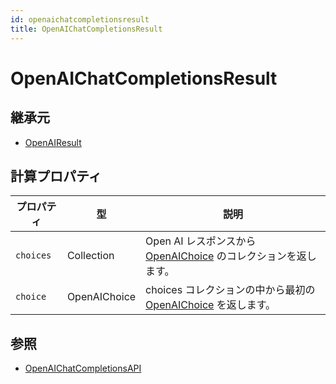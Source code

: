 ```yaml
---
id: openaichatcompletionsresult
title: OpenAIChatCompletionsResult
---
```


# OpenAIChatCompletionsResult

## 継承元

- [OpenAIResult](OpenAIResult.md)

## 計算プロパティ

| プロパティ     | 型            | 説明                                                           |
| --------- | ------------ | ------------------------------------------------------------ |
| `choices` | Collection   | Open AI レスポンスから[OpenAIChoice](OpenAIChoice.md) のコレクションを返します。 |
| `choice`  | OpenAIChoice | choices コレクションの中から最初の[OpenAIChoice](OpenAIChoice.md) を返します。  |

## 参照

- [OpenAIChatCompletionsAPI](OpenAIChatCompletionsAPI.md)
